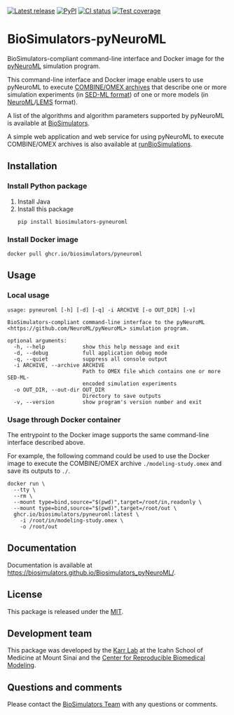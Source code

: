 [![Latest release](https://img.shields.io/github/v/tag/biosimulators/Biosimulators_pyNeuroML)](https://github.com/biosimulations/Biosimulators_pyNeuroML/releases)
[![PyPI](https://img.shields.io/pypi/v/biosimulators_pyneuroml)](https://pypi.org/project/biosimulators_pyneuroml/)
[![CI status](https://github.com/biosimulators/Biosimulators_pyNeuroML/workflows/Continuous%20integration/badge.svg)](https://github.com/biosimulators/Biosimulators_pyNeuroML/actions?query=workflow%3A%22Continuous+integration%22)
[![Test coverage](https://codecov.io/gh/biosimulators/Biosimulators_pyNeuroML/branch/dev/graph/badge.svg)](https://codecov.io/gh/biosimulators/Biosimulators_pyNeuroML)

# BioSimulators-pyNeuroML
BioSimulators-compliant command-line interface and Docker image for the [pyNeuroML](https://github.com/NeuroML/pyNeuroML) simulation program.

This command-line interface and Docker image enable users to use pyNeuroML to execute [COMBINE/OMEX archives](https://combinearchive.org/) that describe one or more simulation experiments (in [SED-ML format](https://sed-ml.org)) of one or more models (in [NeuroML](https://neuroml.org/)/[LEMS](https://lems.github.io/LEMS/) format).

A list of the algorithms and algorithm parameters supported by pyNeuroML is available at [BioSimulators](https://biosimulators.org/simulators/pyneuroml).

A simple web application and web service for using pyNeuroML to execute COMBINE/OMEX archives is also available at [runBioSimulations](https://run.biosimulations.org).

## Installation

### Install Python package

1. Install Java
2. Install this package
   ```
   pip install biosimulators-pyneuroml
   ```

### Install Docker image
```
docker pull ghcr.io/biosimulators/pyneuroml
```

## Usage

### Local usage
```
usage: pyneuroml [-h] [-d] [-q] -i ARCHIVE [-o OUT_DIR] [-v]

BioSimulators-compliant command-line interface to the pyNeuroML <https://github.com/NeuroML/pyNeuroML> simulation program.

optional arguments:
  -h, --help            show this help message and exit
  -d, --debug           full application debug mode
  -q, --quiet           suppress all console output
  -i ARCHIVE, --archive ARCHIVE
                        Path to OMEX file which contains one or more SED-ML-
                        encoded simulation experiments
  -o OUT_DIR, --out-dir OUT_DIR
                        Directory to save outputs
  -v, --version         show program's version number and exit
```

### Usage through Docker container
The entrypoint to the Docker image supports the same command-line interface described above.

For example, the following command could be used to use the Docker image to execute the COMBINE/OMEX archive `./modeling-study.omex` and save its outputs to `./`.

```
docker run \
  --tty \
  --rm \
  --mount type=bind,source="$(pwd)",target=/root/in,readonly \
  --mount type=bind,source="$(pwd)",target=/root/out \
  ghcr.io/biosimulators/pyneuroml:latest \
    -i /root/in/modeling-study.omex \
    -o /root/out
```

## Documentation
Documentation is available at https://biosimulators.github.io/Biosimulators_pyNeuroML/.

## License
This package is released under the [MIT](LICENSE).

## Development team
This package was developed by the [Karr Lab](https://www.karrlab.org) at the Icahn School of Medicine at Mount Sinai and the [Center for Reproducible Biomedical Modeling](https://reproduciblebiomodels.org/).

## Questions and comments
Please contact the [BioSimulators Team](mailto:info@biosimulators.org) with any questions or comments.
